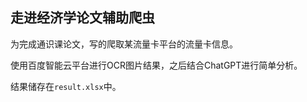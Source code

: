## 走进经济学论文辅助爬虫

为完成通识课论文，写的爬取某流量卡平台的流量卡信息。

使用百度智能云平台进行OCR图片结果，之后结合ChatGPT进行简单分析。

结果储存在`result.xlsx`中。